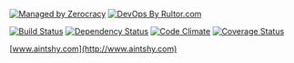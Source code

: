 [![Managed by Zerocracy](http://www.zerocracy.com/badge.svg)](http://www.zerocracy.com)
[![DevOps By Rultor.com](http://www.rultor.com/b/aintshy/hub)](http://www.rultor.com/p/aintshy/hub)

[![Build Status](https://travis-ci.org/aintshy/hub.svg)](https://travis-ci.org/aintshy/hub)
[![Dependency Status](https://gemnasium.com/aintshy/hub.svg)](https://gemnasium.com/aintshy/hub)
[![Code Climate](http://img.shields.io/codeclimate/github/aintshy/hub.svg)](https://codeclimate.com/github/aintshy/hub)
[![Coverage Status](https://img.shields.io/coveralls/aintshy/hub.svg)](https://coveralls.io/r/aintshy/hub)

[www.aintshy.com](http://www.aintshy.com)
